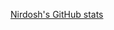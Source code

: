 [Nirdosh's GitHub stats](https://github-readme-stats.vercel.app/api?username=Nirdosh1024&show_icons=true&theme=dark)
